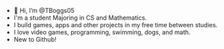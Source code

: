 - 👋 Hi, I’m @TBoggs05
- I'm a student Majoring in CS and Mathematics.
-  I build games, apps and other projects in my free time between studies.
-  I love video games, programming, swimming, dogs, and math.
-  New to Github!
